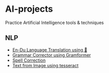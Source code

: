 # AI-projects
Practice Artificial Intelligence tools & techniques

## NLP
- [En-Du Language Translation using 🤗](https://github.com/jrreda/AI-projects/blob/main/Language%20Translation%20using%20HuggingFace)
- [Grammar Corrector using Gramformer](https://github.com/jrreda/AI-projects/blob/main/Grammar%20Corrector)
- [Spell Correction](https://github.com/jrreda/AI-projects/blob/main/Spell_Correcting.ipynb)
- [Text from Image using tesseract](https://github.com/jrreda/AI-projects/blob/main/Text%20from%20Image)